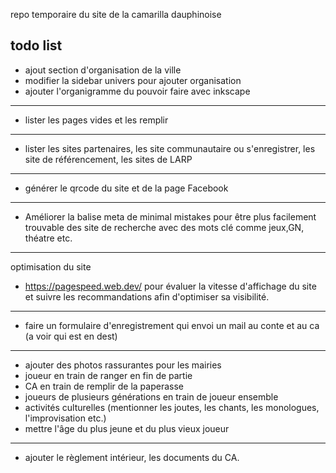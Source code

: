 repo temporaire du site de la camarilla dauphinoise

## todo list

- ajout section d'organisation de la ville
- modifier la sidebar univers pour ajouter organisation
- ajouter l'organigramme du pouvoir faire avec inkscape

--- 

- lister les pages vides et les remplir
  
---

- lister les sites partenaires, les site communautaire ou s'enregistrer, les site de référencement, les sites de LARP

---
 
- générer le qrcode du site et de la page Facebook 


---

- Améliorer la balise meta de minimal mistakes pour être plus facilement trouvable des site de recherche avec des mots clé comme jeux,GN, théatre etc.
  
---

optimisation du site
- https://pagespeed.web.dev/ pour évaluer la vitesse d'affichage du site et suivre les recommandations afin d'optimiser sa visibilité.

---

- faire un formulaire d'enregistrement qui envoi un mail au conte et au ca (a voir qui est en dest)

---

- ajouter des photos rassurantes pour les mairies 
 - joueur en train de ranger en fin de partie
 - CA en train de remplir de la paperasse
 - joueurs de plusieurs générations en train de joueur ensemble
 - activités culturelles (mentionner les joutes, les chants, les monologues, l'improvisation etc.)
 - mettre l'âge du plus jeune et du plus vieux joueur
   
---

- ajouter le règlement intérieur, les documents du CA. 




